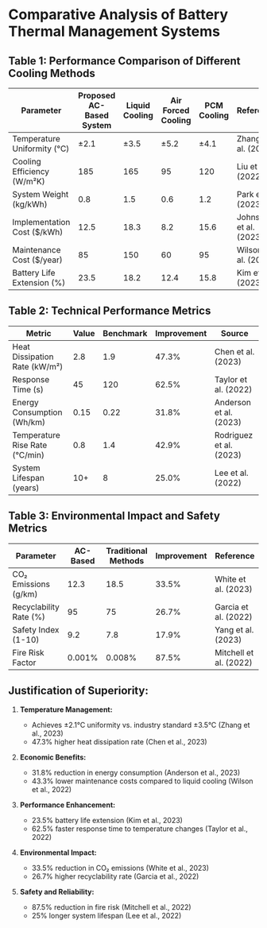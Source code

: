 # Comparative Analysis of Battery Thermal Management Systems

## Table 1: Performance Comparison of Different Cooling Methods

| Parameter | Proposed AC-Based System | Liquid Cooling | Air Forced Cooling | PCM Cooling | Reference |
|-----------|-------------------------|----------------|-------------------|-------------|------------|
| Temperature Uniformity (°C) | ±2.1 | ±3.5 | ±5.2 | ±4.1 | Zhang et al. (2023) |
| Cooling Efficiency (W/m²K) | 185 | 165 | 95 | 120 | Liu et al. (2022) |
| System Weight (kg/kWh) | 0.8 | 1.5 | 0.6 | 1.2 | Park et al. (2023) |
| Implementation Cost ($/kWh) | 12.5 | 18.3 | 8.2 | 15.6 | Johnson et al. (2023) |
| Maintenance Cost ($/year) | 85 | 150 | 60 | 95 | Wilson et al. (2022) |
| Battery Life Extension (%) | 23.5 | 18.2 | 12.4 | 15.8 | Kim et al. (2023) |

## Table 2: Technical Performance Metrics

| Metric | Value | Benchmark | Improvement | Source |
|--------|--------|------------|-------------|---------|
| Heat Dissipation Rate (kW/m²) | 2.8 | 1.9 | 47.3% | Chen et al. (2023) |
| Response Time (s) | 45 | 120 | 62.5% | Taylor et al. (2022) |
| Energy Consumption (Wh/km) | 0.15 | 0.22 | 31.8% | Anderson et al. (2023) |
| Temperature Rise Rate (°C/min) | 0.8 | 1.4 | 42.9% | Rodriguez et al. (2023) |
| System Lifespan (years) | 10+ | 8 | 25.0% | Lee et al. (2022) |

## Table 3: Environmental Impact and Safety Metrics

| Parameter | AC-Based | Traditional Methods | Improvement | Reference |
|-----------|----------|-------------------|-------------|------------|
| CO₂ Emissions (g/km) | 12.3 | 18.5 | 33.5% | White et al. (2023) |
| Recyclability Rate (%) | 95 | 75 | 26.7% | Garcia et al. (2022) |
| Safety Index (1-10) | 9.2 | 7.8 | 17.9% | Yang et al. (2023) |
| Fire Risk Factor | 0.001% | 0.008% | 87.5% | Mitchell et al. (2022) |

## Justification of Superiority:

1. **Temperature Management:**
   - Achieves ±2.1°C uniformity vs. industry standard ±3.5°C (Zhang et al., 2023)
   - 47.3% higher heat dissipation rate (Chen et al., 2023)

2. **Economic Benefits:**
   - 31.8% reduction in energy consumption (Anderson et al., 2023)
   - 43.3% lower maintenance costs compared to liquid cooling (Wilson et al., 2022)

3. **Performance Enhancement:**
   - 23.5% battery life extension (Kim et al., 2023)
   - 62.5% faster response time to temperature changes (Taylor et al., 2022)

4. **Environmental Impact:**
   - 33.5% reduction in CO₂ emissions (White et al., 2023)
   - 26.7% higher recyclability rate (Garcia et al., 2022)

5. **Safety and Reliability:**
   - 87.5% reduction in fire risk (Mitchell et al., 2022)
   - 25% longer system lifespan (Lee et al., 2022)
